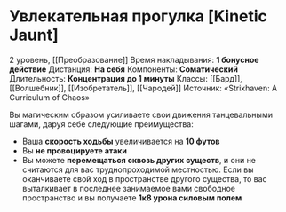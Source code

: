 # Увлекательная прогулка [Kinetic Jaunt]
2 уровень, [[Преобразование]]
Время накладывания: **1 бонусное действие**
Дистанция: **На себя**
Компоненты: **Соматический**
Длительность: **Концентрация до 1 минуты**
Классы: [[Бард]], [[Волшебник]], [[Изобретатель]], [[Чародей]]
Источник: «Strixhaven: A Curriculum of Chaos»

Вы магическим образом усиливаете свои движения танцевальными шагами, даруя себе следующие преимущества:

- Ваша **скорость ходьбы** увеличивается на **10 футов**
- Вы **не провоцируете атаки**
- Вы можете **перемещаться сквозь других существ**, и они не считаются для вас труднопроходимой местностью. Если вы оканчиваете свой ход в пространстве другого существа, то вас выталкивает в последнее занимаемое вами свободное пространство и вы получаете **1к8 урона силовым полем**